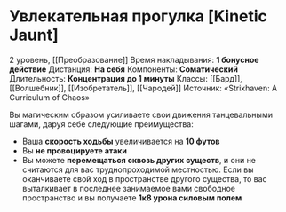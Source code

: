 # Увлекательная прогулка [Kinetic Jaunt]
2 уровень, [[Преобразование]]
Время накладывания: **1 бонусное действие**
Дистанция: **На себя**
Компоненты: **Соматический**
Длительность: **Концентрация до 1 минуты**
Классы: [[Бард]], [[Волшебник]], [[Изобретатель]], [[Чародей]]
Источник: «Strixhaven: A Curriculum of Chaos»

Вы магическим образом усиливаете свои движения танцевальными шагами, даруя себе следующие преимущества:

- Ваша **скорость ходьбы** увеличивается на **10 футов**
- Вы **не провоцируете атаки**
- Вы можете **перемещаться сквозь других существ**, и они не считаются для вас труднопроходимой местностью. Если вы оканчиваете свой ход в пространстве другого существа, то вас выталкивает в последнее занимаемое вами свободное пространство и вы получаете **1к8 урона силовым полем**